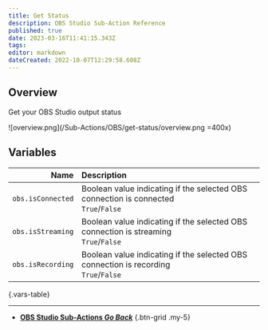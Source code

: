 ```yaml
---
title: Get Status
description: OBS Studio Sub-Action Reference
published: true
date: 2023-03-16T11:41:15.343Z
tags: 
editor: markdown
dateCreated: 2022-10-07T12:29:58.608Z
---
```


## Overview
Get your OBS Studio output status

![overview.png](/Sub-Actions/OBS/get-status/overview.png =400x)

## Variables
Name | Description
----:|:------------
`obs.isConnected` | Boolean value indicating if the selected OBS connection is connected <br> `True`/`False`
`obs.isStreaming` | Boolean value indicating if the selected OBS connection is streaming <br> `True`/`False`
`obs.isRecording` | Boolean value indicating if the selected OBS connection is recording <br> `True`/`False`
{.vars-table}

---

- [<i class="mdi mdi-chevron-left"></i> **OBS Studio Sub-Actions *Go Back***](/Sub-Actions/OBS)
{.btn-grid .my-5}